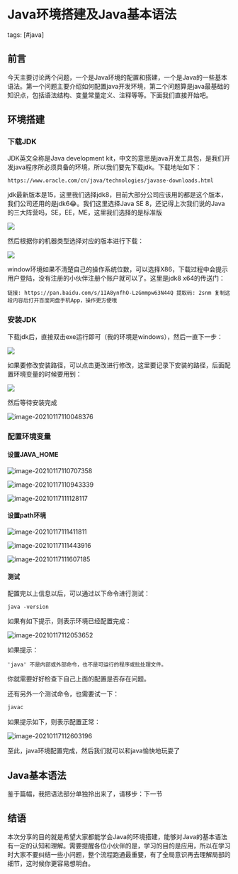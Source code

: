 # Java环境搭建及Java基本语法
tags: [#java]

## 前言

今天主要讨论两个问题，一个是Java环境的配置和搭建，一个是Java的一些基本语法。第一个问题主要介绍如何配置java开发环境，第二个问题算是java最基础的知识点，包括语法结构、变量常量定义、注释等等。下面我们直接开始吧。

## 环境搭建

### 下载JDK

JDK英文全称是Java development kit，中文的意思是java开发工具包，是我们开发java程序所必须具备的环境，所以我们要先下载jdk。下载地址如下：

```
https://www.oracle.com/cn/java/technologies/javase-downloads.html
```

jdk最新版本是15，这里我们选择jdk8，目前大部分公司应该用的都是这个版本，我们公司还用的是jdk6😂。我们这里选择Java SE 8，还记得上次我们说的Java的三大阵营吗，SE，EE，ME，这里我们选择的是标准版

![](
https://syske-pic-bed.oss-cn-hangzhou.aliyuncs.com/imgs/20210117102716.png)

然后根据你的机器类型选择对应的版本进行下载：

![](
https://syske-pic-bed.oss-cn-hangzhou.aliyuncs.com/imgs/20210117103046.png)

window环境如果不清楚自己的操作系统位数，可以选择X86，下载过程中会提示用户登陆，没有注册的小伙伴注册个账户就可以了。这里是jdk8 x64的传送门：

```
链接: https://pan.baidu.com/s/1IA8ynfhO-LzGmmpw63N44Q 提取码: 2snm 复制这段内容后打开百度网盘手机App，操作更方便哦
```

### 安装JDK

下载jdk后，直接双击exe运行即可（我的环境是windows），然后一直下一步：

![](
https://syske-pic-bed.oss-cn-hangzhou.aliyuncs.com/imgs/20210117105509.png)

如果要修改安装路径，可以点击更改进行修改，这里要记录下安装的路径，后面配置环境变量的时候要用到：

![](
https://syske-pic-bed.oss-cn-hangzhou.aliyuncs.com/imgs/20210117105657.png)

然后等待安装完成

![image-20210117110048376](
https://syske-pic-bed.oss-cn-hangzhou.aliyuncs.com/imgs/20210117110048.png)

### 配置环境变量

#### 设置JAVA_HOME

![image-20210117110707358](
https://syske-pic-bed.oss-cn-hangzhou.aliyuncs.com/imgs/20210117110707.png)

![image-20210117110943339](
https://syske-pic-bed.oss-cn-hangzhou.aliyuncs.com/imgs/20210117110943.png)

![image-20210117111128117](
https://syske-pic-bed.oss-cn-hangzhou.aliyuncs.com/imgs/20210117111128.png)

#### 设置path环境

![image-20210117111411811](
https://syske-pic-bed.oss-cn-hangzhou.aliyuncs.com/imgs/20210117111411.png)

![image-20210117111443916](
https://syske-pic-bed.oss-cn-hangzhou.aliyuncs.com/imgs/20210117111443.png)

![image-20210117111607185](
https://syske-pic-bed.oss-cn-hangzhou.aliyuncs.com/imgs/20210117111607.png)

#### 测试

配置完以上信息以后，可以通过以下命令进行测试：

```shell
java -version
```

如果有如下提示，则表示环境已经配置完成：

![image-20210117112053652](
https://syske-pic-bed.oss-cn-hangzhou.aliyuncs.com/imgs/20210117112053.png)

如果提示：

```
'java' 不是内部或外部命令，也不是可运行的程序或批处理文件。
```

你就需要好好检查下自己上面的配置是否存在问题。

还有另外一个测试命令，也需要试一下：

```sh
javac
```

如果提示如下，则表示配置正常：

![image-20210117112603196](
https://syske-pic-bed.oss-cn-hangzhou.aliyuncs.com/imgs/20210117112603.png)

至此，java环境配置完成，然后我们就可以和java愉快地玩耍了



## Java基本语法

鉴于篇幅，我把语法部分单独拎出来了，请移步：下一节

## 结语

本次分享的目的就是希望大家都能学会Java的环境搭建，能够对Java的基本语法有一定的认知和理解。需要提醒各位小伙伴的是，学习的目的是应用，所以在学习时大家不要纠结一些小问题，整个流程跑通最重要，有了全局意识再去理解局部的细节，这时候你更容易想明白。